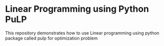 # Linear Programming using Python PuLP
 This repository demonstrates how to use Linear programming using python package called pulp for optimization problem
